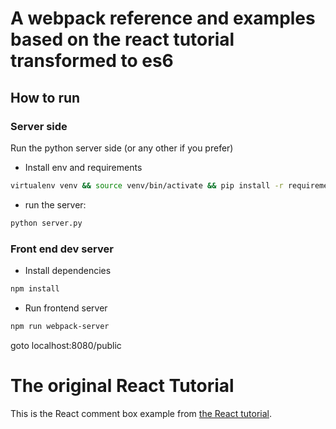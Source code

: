 # A webpack reference and examples based on the react tutorial transformed to es6

## How to run

### Server side

Run the python server side (or any other if you prefer)
* Install env and requirements

```bash
virtualenv venv && source venv/bin/activate && pip install -r requirements.txt
```

* run the server:

```bash
python server.py
```

### Front end dev server

* Install dependencies
```bash
npm install
```

* Run frontend server
```bash
npm run webpack-server
```

goto localhost:8080/public


# The original React Tutorial

This is the React comment box example from [the React tutorial](http://facebook.github.io/react/docs/tutorial.html).
